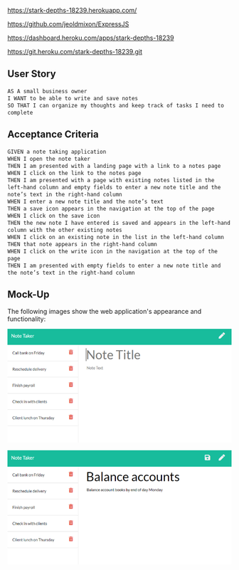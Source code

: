 https://stark-depths-18239.herokuapp.com/

https://github.com/jeoldmixon/ExpressJS

https://dashboard.heroku.com/apps/stark-depths-18239

https://git.heroku.com/stark-depths-18239.git

## User Story

```
AS A small business owner
I WANT to be able to write and save notes
SO THAT I can organize my thoughts and keep track of tasks I need to complete
```


## Acceptance Criteria

```
GIVEN a note taking application
WHEN I open the note taker
THEN I am presented with a landing page with a link to a notes page
WHEN I click on the link to the notes page
THEN I am presented with a page with existing notes listed in the left-hand column and empty fields to enter a new note title and the note’s text in the right-hand column
WHEN I enter a new note title and the note’s text
THEN a save icon appears in the navigation at the top of the page
WHEN I click on the save icon
THEN the new note I have entered is saved and appears in the left-hand column with the other existing notes
WHEN I click on an existing note in the list in the left-hand column
THEN that note appears in the right-hand column
WHEN I click on the write icon in the navigation at the top of the page
THEN I am presented with empty fields to enter a new note title and the note’s text in the right-hand column
```

## Mock-Up

The following images show the web application's appearance and functionality: 

![Opening](./Assets/11-express-homework-demo-01.png)

![Working](./Assets/11-express-homework-demo-02.png)

